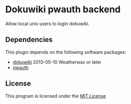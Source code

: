 # Dokuwiki pwauth backend

Allow local unix users to login dokuwiki.

## Dependencies

This plugin depends on the following software packages:

- [dokuwiki](https://www.dokuwiki.org) 2013-05-10 Weatherwax or later
- [pwauth](https://code.google.com/p/pwauth/)

## License

This program is licensed under the [MIT License](http://opensource.org/licenses/MIT)
